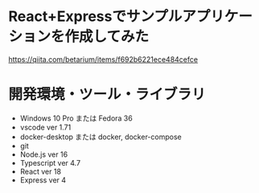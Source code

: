 # React+Expressでサンプルアプリケーションを作成してみた

https://qiita.com/betarium/items/f692b6221ece484cefce

# 開発環境・ツール・ライブラリ

* Windows 10 Pro または Fedora 36
* vscode ver 1.71
* docker-desktop または docker, docker-compose
* git
* Node.js ver 16
* Typescript ver 4.7
* React ver 18
* Express ver 4
